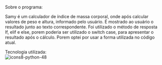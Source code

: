 Sobre o programa: <br>

Samy é um calculador de índice de massa corporal, onde após calcular valores de peso e altura, informado pelo usuário.  É mostrado ao usuário o resultado junto ao texto correspondente.
Foi utilizado o método de resposta If, elif e else, porem poderia ser utilizado o switch case, para apresentar o resultado após o cálculo. Porem optei por usar a forma utilizada no código atual.

Tecnologia utilizada: <br>
![icons8-python-48](https://github.com/kaueh-silva/Calculador_de_imc/assets/128000044/9136f23c-7cfa-46bf-afb4-a5d6592919a6)
